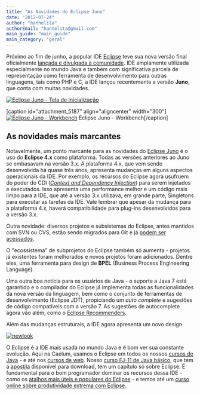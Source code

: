 ```yaml
---
title: "As Novidades do Eclipse Juno"
date: "2012-07-24"
author: "hannelita"
authorEmail: "hannelita@gmail.com"
main_guide: "main_guide"
main_category: "geral"
---
```


Próximo ao fim de junho, a popular IDE [Eclipse](http://www.eclipse.org) teve sua nova versão final oficialmente [lançada e divulgada à comunidade](http://www.eclipse.org/org/press-release/20120627_junorelease.php). IDE amplamente utilizada especialmente no mundo Java e também com significativa parcela de representação como ferramenta de desenvolvimento para outras linguagens, tais como PHP e C, a IDE lançou recentemente a versão **Juno**, que conta com muitas novidades.

[![](https://blog.caelum.com.br/wp-content/uploads/2012/07/Screen-Shot-2012-07-19-at-6.13.30-PM-300x201.png "Eclipse Juno - Tela de Inicialização")](https://blog.caelum.com.br/wp-content/uploads/2012/07/Screen-Shot-2012-07-19-at-6.13.30-PM.png)

\[caption id="attachment\_5187" align="aligncenter" width="300"\][![](https://blog.caelum.com.br/wp-content/uploads/2012/07/Screen-Shot-2012-07-19-at-6.18.28-PM1-300x175.png "Eclipse Juno - Workbench")](https://blog.caelum.com.br/wp-content/uploads/2012/07/Screen-Shot-2012-07-19-at-6.18.28-PM1.png) Eclipse Juno - Workbench\[/caption\]

## As novidades mais marcantes

Notavelmente, um ponto marcante para as novidades do [Eclipse Juno](http://eclipse.org/juno/) é o uso do **Eclipse 4.x** como plataforma. Todas as versões anteriores ao Juno se embasavam na versão 3.x. A plataforma 4.x, que vem sendo desenvolvida há quase três anos, apresenta mudanças em alguns aspectos operacionais da IDE. Por exemplo, os recursos do Eclipse agora usufruem do poder do CDI ([_Context and Dependency Injection_](https://blog.caelum.com.br/use-cdi-no-seu-proximo-projeto-java/)) para serem injetados e executados. Isso apresenta uma performance melhor e um código mais limpo para a IDE, que até a versão 3.x utilizava, em grande parte, Singletons para executar as tarefas da IDE. Vale lembrar que apesar da mudança para a plataforma 4.x, haverá compatibilidade para plug-ins desenvolvidos para a versão 3.x.

Outra novidade: diversos projetos e subsistemas do Eclipse, antes mantidos com SVN ou CVS, estão sendo migrados para Git e já [podem ser acessados](http://git.eclipse.org/).

O "ecossistema" de subprojetos do Eclipse também só aumenta - projetos já existentes foram melhorados e novos projetos foram adicionados. Dentre eles, uma ferramenta para design de **BPEL** (Business Process Engineering Language).

Uma outra boa notícia para os usuários de Java - o suporte a Java 7 está garantido e o compilador do Eclipse já implementa todas as funcionalidades da nova versão da linguagem, bem como o conjunto de ferramentas de desenvolvimento (Eclipse JDT), propiciando um _auto complete_ e sugestões de código compatíveis com a versão 7. As sugestões de autocomplete agora vão além, como o [Eclipse Recommenders](http://www.eclipse.org/recommenders/).

Além das mudanças estruturais, a IDE agora apresenta um novo design.

[![](https://blog.caelum.com.br/wp-content/uploads/2012/07/newlook-e1343103325549.png "newlook")](https://blog.caelum.com.br/wp-content/uploads/2012/07/newlook-e1343103325549.png)

O Eclipse é a IDE mais usada no mundo Java e é bom ver sua constante evolução. Aqui na Caelum, usamos o Eclipse em todos os nossos [cursos de Java](http://www.caelum.com.br/cursos/java/) - e até nos [cursos de web](http://www.caelum.com.br/cursos/web/). Nosso [curso FJ-11 de Java básico](http://www.caelum.com.br/curso/fj11), que tem a [apostila](http://www.caelum.com.br/apostilas/) disponível para download, tem um capítulo só sobre Eclipse. É fundamental para o bom programador dominar os recursos dessa IDE - como os [atalhos mais úteis e populares do Eclipse](https://blog.caelum.com.br/as-tres-principais-teclas-de-atalho-do-eclipse/) - e temos até um [curso online sobre produtividade extrema com Eclipse](http://www.caelum.com.br/curso/online/eclipse/).

